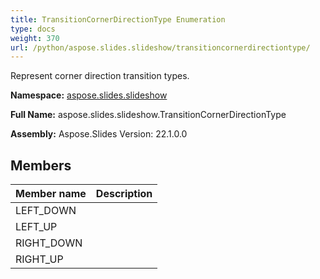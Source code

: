 ```yaml
---
title: TransitionCornerDirectionType Enumeration
type: docs
weight: 370
url: /python/aspose.slides.slideshow/transitioncornerdirectiontype/
---
```


Represent corner direction transition types.

**Namespace:** [aspose.slides.slideshow](/python/aspose.slides.slideshow/)

**Full Name:** aspose.slides.slideshow.TransitionCornerDirectionType

**Assembly:**  Aspose.Slides Version: 22.1.0.0

## **Members**
|**Member name**|**Description**|
| :- | :- |
|LEFT_DOWN||
|LEFT_UP||
|RIGHT_DOWN||
|RIGHT_UP||

